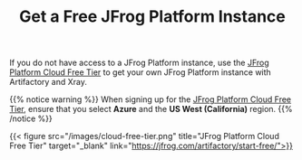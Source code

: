 ﻿---
title: "Get a Free JFrog Platform Instance"
chapter: false
weight: 431
pre: "<b>4.3.1 </b>"
---

If you do not have access to a JFrog Platform instance, use the [JFrog Platform Cloud Free Tier](https://jfrog.com/artifactory/start-free/) to get your own JFrog Platform instance with Artifactory and Xray.

{{% notice warning %}}
When signing up for the [JFrog Platform Cloud Free Tier](https://jfrog.com/artifactory/start-free/), ensure that you select **Azure** and the **US West (California)** region.
{{% /notice %}}

{{< figure src="/images/cloud-free-tier.png" title="JFrog Platform Cloud Free Tier" target="_blank" link="https://jfrog.com/artifactory/start-free/">}}
